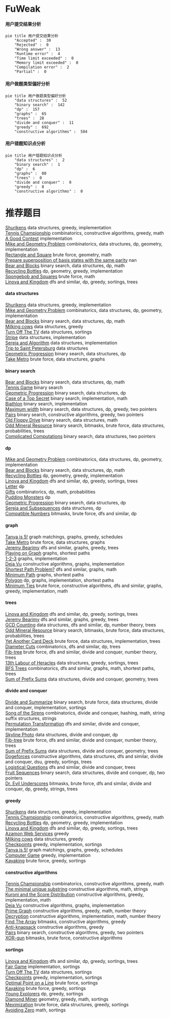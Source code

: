 # FuWeak
<!-- tabs:start -->
#### **用户提交结果分析**

```mermaid
pie title 用户提交结果分析
    "Accepted" :  30
    "Rejected" :  0
    "Wrong answer" :  13
    "Runtime error" :  4
    "Time limit exceeded" :  0
    "Memory limit exceeded" :  0
    "Compilation error" :  2
    "Partial" :  0
```
#### **用户做题类型偏好分析**

```mermaid
pie title 用户做题类型偏好分析
    "data structures" :  52
    "binary search" :  142
    "dp" :  157
    "graphs" :  65
    "trees" :  28
    "divide and conquer" :  11
    "greedy" :  692
    "constructive algorithms" :  584
```
#### **用户错题知识点分析**

```mermaid
pie title 用户错题知识点分析
    "data structures" :  2
    "binary search" :  1
    "dp" :  6
    "graphs" :  00
    "trees" :  0
    "divide and conquer" :  0
    "greedy" :  8
    "constructive algorithms" :  0
```
<!-- tabs:end -->
# 推荐题目
[Shurikens](https://codeforces.com/contest/1435/problem/D)		data structures,
                        greedy,
                        implementation		  
[Tennis Championship](https://codeforces.com/contest/736/problem/A)		combinatorics,
                        constructive algorithms,
                        greedy,
                        math		  
[A Good Contest](http://codeforces.com/problemset/problem/681/A)		implementation		  
[Mike and Geometry Problem](http://codeforces.com/problemset/problem/689/E)		combinatorics,
                        data structures,
                        dp,
                        geometry,
                        implementation		  
[Rectangle and Square](http://codeforces.com/problemset/problem/135/B)		brute force,
                        geometry,
                        math		  
[Prepare superposition of basis states with the same parity](http://codeforces.com/problemset/problem/1357/C2)		nan		  
[Bear and Blocks](https://codeforces.com/contest/574/problem/D)		binary search,
                        data structures,
                        dp,
                        math		  
[Recycling Bottles](https://codeforces.com/contest/672/problem/C)		dp,
                        geometry,
                        greedy,
                        implementation		  
[Spongebob and Squares](http://codeforces.com/problemset/problem/599/D)		brute force,
                        math		  
[Linova and Kingdom](https://codeforces.com/contest/1337/problem/C)		dfs and similar,
                        dp,
                        greedy,
                        sortings,
                        trees		  
<!-- tabs:start -->
#### **data structures**
[Shurikens](https://codeforces.com/contest/1435/problem/D)		data structures,
                        greedy,
                        implementation		  
[Mike and Geometry Problem](http://codeforces.com/problemset/problem/689/E)		combinatorics,
                        data structures,
                        dp,
                        geometry,
                        implementation		  
[Bear and Blocks](https://codeforces.com/contest/574/problem/D)		binary search,
                        data structures,
                        dp,
                        math		  
[Milking cows](http://codeforces.com/problemset/problem/383/A)		data structures,
                        greedy		  
[Turn Off The TV](http://codeforces.com/problemset/problem/863/E)		data structures,
                        sortings		  
[Stripe](http://codeforces.com/problemset/problem/18/C)		data structures,
                        implementation		  
[Sereja and Algorithm](http://codeforces.com/problemset/problem/367/A)		data structures,
                        implementation		  
[Trip to Saint Petersburg](http://codeforces.com/problemset/problem/1250/C)		data structures		  
[Geometric Progression](http://codeforces.com/problemset/problem/567/C)		binary search,
                        data structures,
                        dp		  
[Take Metro](http://codeforces.com/problemset/problem/1056/G)		brute force,
                        data structures,
                        graphs		  
#### **binary search**
[Bear and Blocks](https://codeforces.com/contest/574/problem/D)		binary search,
                        data structures,
                        dp,
                        math		  
[Tennis Game](https://codeforces.com/contest/497/problem/B)		binary search		  
[Geometric Progression](http://codeforces.com/problemset/problem/567/C)		binary search,
                        data structures,
                        dp		  
[Case of a Top Secret](http://codeforces.com/problemset/problem/555/D)		binary search,
                        implementation,
                        math		  
[Biathlon](http://codeforces.com/problemset/problem/84/C)		binary search,
                        implementation		  
[Maximum width](http://codeforces.com/problemset/problem/1492/C)		binary search,
                        data structures,
                        dp,
                        greedy,
                        two pointers		  
[Pairs](http://codeforces.com/problemset/problem/1463/D)		binary search,
                        constructive algorithms,
                        greedy,
                        two pointers		  
[Old Floppy Drive](http://codeforces.com/problemset/problem/1490/G)		binary search,
                        data structures,
                        math		  
[Odd Mineral Resource](http://codeforces.com/problemset/problem/1479/D)		binary search,
                        bitmasks,
                        brute force,
                        data structures,
                        probabilities,
                        trees		  
[Complicated Computations](http://codeforces.com/problemset/problem/1436/E)		binary search,
                        data structures,
                        two pointers		  
#### **dp**
[Mike and Geometry Problem](http://codeforces.com/problemset/problem/689/E)		combinatorics,
                        data structures,
                        dp,
                        geometry,
                        implementation		  
[Bear and Blocks](https://codeforces.com/contest/574/problem/D)		binary search,
                        data structures,
                        dp,
                        math		  
[Recycling Bottles](https://codeforces.com/contest/672/problem/C)		dp,
                        geometry,
                        greedy,
                        implementation		  
[Linova and Kingdom](https://codeforces.com/contest/1337/problem/C)		dfs and similar,
                        dp,
                        greedy,
                        sortings,
                        trees		  
[Letter](http://codeforces.com/problemset/problem/180/C)		dp		  
[Gifts](http://codeforces.com/problemset/problem/229/E)		combinatorics,
                        dp,
                        math,
                        probabilities		  
[Pudding Monsters](http://codeforces.com/problemset/problem/436/D)		dp		  
[Geometric Progression](http://codeforces.com/problemset/problem/567/C)		binary search,
                        data structures,
                        dp		  
[Sereja and Subsequences](http://codeforces.com/problemset/problem/314/C)		data structures,
                        dp		  
[Compatible Numbers](http://codeforces.com/problemset/problem/165/E)		bitmasks,
                        brute force,
                        dfs and similar,
                        dp		  
#### **graph**
[Tanya is 5!](http://codeforces.com/problemset/problem/737/E)		graph matchings,
                        graphs,
                        greedy,
                        schedules		  
[Take Metro](http://codeforces.com/problemset/problem/1056/G)		brute force,
                        data structures,
                        graphs		  
[Jeremy Bearimy](https://codeforces.com/contest/1281/problem/E)		dfs and similar,
                        graphs,
                        greedy,
                        trees		  
[Playing on Graph](http://codeforces.com/problemset/problem/542/E)		graphs,
                        shortest paths		  
[1-2-3](http://codeforces.com/problemset/problem/863/C)		graphs,
                        implementation		  
[Deja Vu](http://codeforces.com/problemset/problem/331/E1)		constructive algorithms,
                        graphs,
                        implementation		  
[Shortest Path Problem?](http://codeforces.com/problemset/problem/845/G)		dfs and similar,
                        graphs,
                        math		  
[Minimum Path](http://codeforces.com/problemset/problem/1473/E)		graphs,
                        shortest paths		  
[Polygon](http://codeforces.com/problemset/problem/1360/E)		dp,
                        graphs,
                        implementation,
                        shortest paths		  
[Minimum Ties](http://codeforces.com/problemset/problem/1487/C)		brute force,
                        constructive algorithms,
                        dfs and similar,
                        graphs,
                        greedy,
                        implementation,
                        math		  
#### **trees**
[Linova and Kingdom](https://codeforces.com/contest/1337/problem/C)		dfs and similar,
                        dp,
                        greedy,
                        sortings,
                        trees		  
[Jeremy Bearimy](https://codeforces.com/contest/1281/problem/E)		dfs and similar,
                        graphs,
                        greedy,
                        trees		  
[GCD Counting](http://codeforces.com/problemset/problem/1101/D)		data structures,
                        dfs and similar,
                        dp,
                        number theory,
                        trees		  
[Odd Mineral Resource](http://codeforces.com/problemset/problem/1479/D)		binary search,
                        bitmasks,
                        brute force,
                        data structures,
                        probabilities,
                        trees		  
[Yet Another Card Deck](http://codeforces.com/problemset/problem/1511/C)		brute force,
                        data structures,
                        implementation,
                        trees		  
[Diameter Cuts](http://codeforces.com/problemset/problem/1499/F)		combinatorics,
                        dfs and similar,
                        dp,
                        trees		  
[Fib-tree](http://codeforces.com/problemset/problem/1491/E)		brute force,
                        dfs and similar,
                        divide and conquer,
                        number theory,
                        trees		  
[13th Labour of Heracles](http://codeforces.com/problemset/problem/1466/D)		data structures,
                        greedy,
                        sortings,
                        trees		  
[BFS Trees](http://codeforces.com/problemset/problem/1495/D)		combinatorics,
                        dfs and similar,
                        graphs,
                        math,
                        shortest paths,
                        trees		  
[Sum of Prefix Sums](http://codeforces.com/problemset/problem/1303/G)		data structures,
                        divide and conquer,
                        geometry,
                        trees		  
#### **divide and conquer**
[Divide and Summarize](http://codeforces.com/problemset/problem/1461/D)		binary search,
                        brute force,
                        data structures,
                        divide and conquer,
                        implementation,
                        sortings		  
[Song of the Sirens](http://codeforces.com/problemset/problem/1466/G)		combinatorics,
                        divide and conquer,
                        hashing,
                        math,
                        string suffix structures,
                        strings		  
[Permutation Transformation](http://codeforces.com/problemset/problem/1490/D)		dfs and similar,
                        divide and conquer,
                        implementation		  
[Skyline Photo](https://codeforces.com/contest/1483/problem/C)		data structures,
                        divide and conquer,
                        dp		  
[Fib-tree](http://codeforces.com/problemset/problem/1491/E)		brute force,
                        dfs and similar,
                        divide and conquer,
                        number theory,
                        trees		  
[Sum of Prefix Sums](http://codeforces.com/problemset/problem/1303/G)		data structures,
                        divide and conquer,
                        geometry,
                        trees		  
[Dogeforces](http://codeforces.com/problemset/problem/1494/D)		constructive algorithms,
                        data structures,
                        dfs and similar,
                        divide and conquer,
                        dsu,
                        greedy,
                        sortings,
                        trees		  
[Logistical Questions](http://codeforces.com/problemset/problem/566/C)		dfs and similar,
                        divide and conquer,
                        trees		  
[Fruit Sequences](http://codeforces.com/problemset/problem/1428/F)		binary search,
                        data structures,
                        divide and conquer,
                        dp,
                        two pointers		  
[Dr. Evil Underscores](http://codeforces.com/problemset/problem/1285/D)		bitmasks,
                        brute force,
                        dfs and similar,
                        divide and conquer,
                        dp,
                        greedy,
                        strings,
                        trees		  
#### **greedy**
[Shurikens](https://codeforces.com/contest/1435/problem/D)		data structures,
                        greedy,
                        implementation		  
[Tennis Championship](https://codeforces.com/contest/736/problem/A)		combinatorics,
                        constructive algorithms,
                        greedy,
                        math		  
[Recycling Bottles](https://codeforces.com/contest/672/problem/C)		dp,
                        geometry,
                        greedy,
                        implementation		  
[Linova and Kingdom](https://codeforces.com/contest/1337/problem/C)		dfs and similar,
                        dp,
                        greedy,
                        sortings,
                        trees		  
[Azamon Web Services](http://codeforces.com/problemset/problem/1281/B)		greedy		  
[Milking cows](http://codeforces.com/problemset/problem/383/A)		data structures,
                        greedy		  
[Checkpoints](http://codeforces.com/problemset/problem/709/B)		greedy,
                        implementation,
                        sortings		  
[Tanya is 5!](http://codeforces.com/problemset/problem/737/E)		graph matchings,
                        graphs,
                        greedy,
                        schedules		  
[Computer Game](http://codeforces.com/problemset/problem/37/B)		greedy,
                        implementation		  
[Kayaking](http://codeforces.com/problemset/problem/863/B)		brute force,
                        greedy,
                        sortings		  
#### **constructive algorithms**
[Tennis Championship](https://codeforces.com/contest/736/problem/A)		combinatorics,
                        constructive algorithms,
                        greedy,
                        math		  
[The minimal unique substring](http://codeforces.com/problemset/problem/1158/B)		constructive algorithms,
                        math,
                        strings		  
[Kuroni and the Score Distribution](http://codeforces.com/problemset/problem/1305/E)		constructive algorithms,
                        greedy,
                        implementation,
                        math		  
[Deja Vu](http://codeforces.com/problemset/problem/331/E1)		constructive algorithms,
                        graphs,
                        implementation		  
[Prime Graph](http://codeforces.com/problemset/problem/1178/D)		constructive algorithms,
                        greedy,
                        math,
                        number theory		  
[Decryption](http://codeforces.com/problemset/problem/1419/E)		constructive algorithms,
                        implementation,
                        math,
                        number theory		  
[Find The Array](http://codeforces.com/problemset/problem/1463/B)		bitmasks,
                        constructive algorithms,
                        greedy		  
[Anti-knapsack](http://codeforces.com/problemset/problem/1493/A)		constructive algorithms,
                        greedy		  
[Pairs](http://codeforces.com/problemset/problem/1463/D)		binary search,
                        constructive algorithms,
                        greedy,
                        two pointers		  
[XOR-gun](https://codeforces.com/contest/1456/problem/B)		bitmasks,
                        brute force,
                        constructive algorithms		  
#### **sortings**
[Linova and Kingdom](https://codeforces.com/contest/1337/problem/C)		dfs and similar,
                        dp,
                        greedy,
                        sortings,
                        trees		  
[Fair Game](http://codeforces.com/problemset/problem/864/A)		implementation,
                        sortings		  
[Turn Off The TV](http://codeforces.com/problemset/problem/863/E)		data structures,
                        sortings		  
[Checkpoints](http://codeforces.com/problemset/problem/709/B)		greedy,
                        implementation,
                        sortings		  
[Optimal Point on a Line](http://codeforces.com/problemset/problem/710/B)		brute force,
                        sortings		  
[Kayaking](http://codeforces.com/problemset/problem/863/B)		brute force,
                        greedy,
                        sortings		  
[Young Explorers](http://codeforces.com/problemset/problem/1355/B)		dp,
                        greedy,
                        sortings		  
[Diamond Miner](https://codeforces.com/contest/1496/problem/C)		geometry,
                        greedy,
                        math,
                        sortings		  
[Meximization](http://codeforces.com/problemset/problem/1497/A)		brute force,
                        data structures,
                        greedy,
                        sortings		  
[Avoiding Zero](http://codeforces.com/problemset/problem/1427/A)		math,
                        sortings		  
<!-- tabs:end -->
